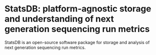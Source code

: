 StatsDB: platform-agnostic storage and understanding of next generation sequencing run metrics
======

StatsDB is an open-source software package for storage and analysis of next generation sequencing run metrics.
